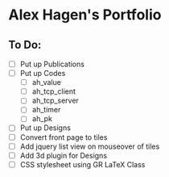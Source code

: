 # Alex Hagen's Portfolio

## To Do:
- [ ] Put up Publications 
- [ ] Put up Codes
	- [ ] ah_value
	- [ ] ah_tcp_client
	- [ ] ah_tcp_server
	- [ ] ah_timer
	- [ ] ah_pk
- [ ] Put up Designs
- [ ] Convert front page to tiles
- [ ] Add jquery list view on mouseover of tiles
- [ ] Add 3d plugin for Designs
- [ ] CSS stylesheet using GR LaTeX Class
